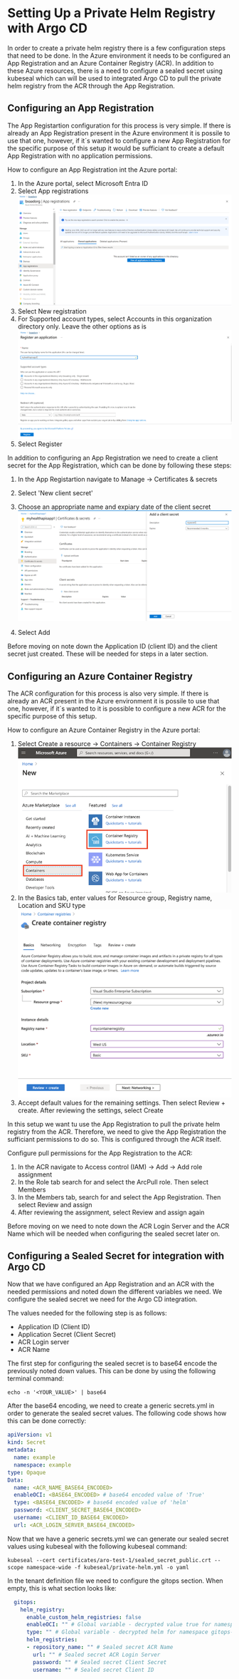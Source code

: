 # Setting Up a Private Helm Registry with Argo CD

In order to create a private helm registry there is a few configuration steps that need to be done. In the Azure environment it needs to be configured an App Registration and an Azure Container Registry (ACR). In addition to these Azure resources, there is a need to configure a sealed secret using kubeseal which can will be used to integrated Argo CD to pull the private helm registry from the ACR through the App Registration. 

## Configuring an App Registration

The App Registartion configuration for this process is very simple. If there is already an App Registration present in the Azure environment it is possile to use that one, however, if it´s wanted to configure a new App Registration for the specific purpose of this setup it would be sufficiant to create a default App Registration with no application permissions.

How to configure an App Registration int the Azure portal:

1. In the Azure portal, select Microsoft Entra ID
2. Select App registrations
![Basics Tab Configuration](../../../../img/Private%20Helm%20Registry/app-reg-step-2.png)
3. Select New registration
4. For Supported account types, select Accounts in this organization directory only. Leave the other options as is
![Basics Tab Configuration](../../../../img/Private%20Helm%20Registry/app-reg-step-4.png)
5. Select Register

In addition to configuring an App Registration we need to create a client secret for the App Registration, which can be done by following these steps:

1. In the App Registartion navigate to Manage -> Certificates & secrets
2. Select 'New client secret'
3. Choose an appropriate name and expiary date of the client secret
![Basics Tab Configuration](../../../../img/Private%20Helm%20Registry/app-reg-client-secret.png)

4. Select Add

Before moving on note down the Application ID (client ID) and the client secret just created. These will be needed for steps in a later section.

## Configuring an Azure Container Registry

The ACR configuration for this process is also very simple. If there is already an ACR present in the Azure environment it is possile to use that one, however, if it´s wanted to it is possible to configure a new ACR for the specific purpose of this setup.

How to configure an Azure Container Registry in the Azure portal:

1. Select Create a resource -> Containers -> Container Registry
![Basics Tab Configuration](../../../../img/Private%20Helm%20Registry/acr-step-1.png)
2. In the Basics tab, enter values for Resource group, Registry name, Location and SKU type
![Basics Tab Configuration](../../../../img/Private%20Helm%20Registry/acr-step-2.png)
3. Accept default values for the remaining settings. Then select Review + create. After reviewing the settings, select Create

In this setup we want tu use the App Registration to pull the private helm registry from the ACR. Therefore, we need to give the App Registration the sufficiant permissions to do so. This is configured through the ACR itself.

Configure pull permissions for the App Registration to the ACR:

1. In the ACR navigate to Access control (IAM) -> Add -> Add role assignment
2. In the Role tab search for and select the ArcPull role. Then select Members
3. In the Members tab, search for and select the App Registration. Then select Review and assign
4. After reviewing the assignment, select Review and assign again

Before moving on we need to note down the ACR Login Server and the ACR Name which will be needed when configuring the sealed secret later on.

## Configuring a Sealed Secret for integration with Argo CD

Now that we have configured an App Registration and an ACR with the needed permissions and noted down the different variables we need. We configure the sealed secret we need for the Argo CD integration.

The values needed for the following step is as follows:

- Application ID (Client ID)
- Application Secret (Client Secret)
- ACR Login server
- ACR Name

The first step for configuring the sealed secret is to base64 encode the previously noted down values. This can be done by using the following terminal command:

```
echo -n '<YOUR_VALUE>' | base64
```

After the base64 encoding, we need to create a generic secrets.yml in order to generate the sealed secret values. The following code shows how this can be done correctly:

```yaml title="secrets.yml"
apiVersion: v1
kind: Secret
metadata:
  name: example
  namespace: example
type: Opaque
Data:
  name: <ACR_NAME_BASE64_ENCODED>
  enableOCI: <BASE64_ENCODED> # base64 encoded value of 'True'
  type: <BASE64_ENCODED> # base64 encoded value of 'helm'
  password: <CLIENT_SECRET_BASE64_ENCODED>
  username: <CLIENT_ID_BASE64_ENCODED>
  url: <ACR_LOGIN_SERVER_BASE64_ENCODED>
```

Now that we have a generic secrets.yml we can generate our sealed secret values using kubeseal with the following kubeseal command:

```
kubeseal --cert certificates/aro-test-1/sealed_secret_public.crt --scope namespace-wide -f kubeseal/private-helm.yml -o yaml
```

In the tenant definition file we need to configure the gitops section. When empty, this is what section looks like:

``` yaml title="values.yaml"
  gitops:
    helm_registry:
      enable_custom_helm_registries: false
      enableOCI: "" # Global variable - decrypted value true for namespace gitops-developer - Encrypted and sat by cluster admins
      type: "" # Global variable - decrypted helm for namespace gitops-developer - Encrypted and sat by cluster admins
      helm_registries:
      - repository_name: "" # Sealed secret ACR Name
        url: "" # Sealed secret ACR Login Server
        password: "" # Sealed secret Client Secret
        username: "" # Sealed secret Client ID
```